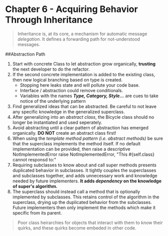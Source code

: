 # Chapter 6 - Acquiring Behavior Through Inheritance

> Inheritance is, at its core, a mechanism for automatic message *delegation*. It defines a forwarding path for not-understood messages.

##Abstraction Path
1. Start with concrete Class to let abstraction grow organically, **trusting** the next developer to do the refactor.
2. If the second concrete implementation is added to the existing class, then new logical branching based on type is created.
	- Stopping here leaks state and will pollute your code base.
	- Interface / abstraction could remove conditionals.
	- Variables with the names **_Type, Category, Style..._** are cues to take notice of the underlying pattern
4. Find generalized ideas that can be abstracted. Be careful to not leave any specific knowledge in the generalized superclass.
5. After generalizing into an *abstract class*, the Bicycle class should no longer be instantiated and used seperately.
6. Avoid abstracting until a clear pattern of abstraction has emerged organically. **DO NOT** create an abstract class first!
7. When using the *template method pattern (i.e. abstract methods)* be sure that the superclass implements the method itself. If no default implementation can be provided, then raise a descriptive NotImplementedError
	raise NotImplementedError, "This #{self.class} cannot responsd to:"
8. Requiring subclasses to know about and call super methods presents duplicated behavior in subclasses. It tightly couples the superclasses and subclasses together, and adds unnecessary work and knowledge needed by future implementers. **It adds _dependency_ on the knowledge of super's algorithm.**
9. The superclass should instead call a method that is optionally implemented by subclasses. This retains control of the algorithm in the superclass, drying up the duplicated behavior from the subclasses. Future implementers then only implement the methods which make it specific from its parent.

> Poor class heirarchies for objects that interact with them to know their quirks, and these quirks become embeded in other code.